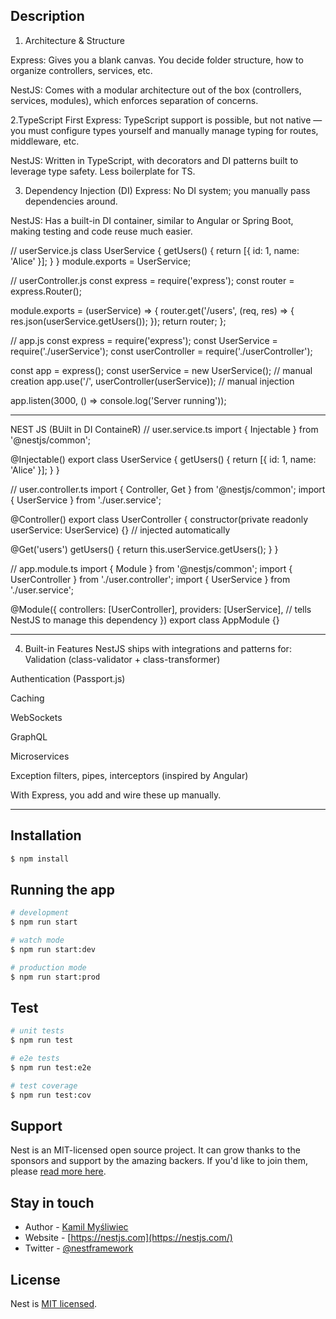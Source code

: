 
## Description
1. Architecture & Structure

Express: Gives you a blank canvas. You decide folder structure, how to organize controllers, services, etc.

NestJS: Comes with a modular architecture out of the box (controllers, services, modules), which enforces separation of concerns.

2.TypeScript First
Express: TypeScript support is possible, but not native — you must configure types yourself and manually manage typing for routes, middleware, etc.


NestJS: Written in TypeScript, with decorators and DI patterns built to leverage type safety. Less boilerplate for TS.

3. Dependency Injection (DI)
Express: No DI system; you manually pass dependencies around.


NestJS: Has a built-in DI container, similar to Angular or Spring Boot, making testing and code reuse much easier.

// userService.js
class UserService {
  getUsers() {
    return [{ id: 1, name: 'Alice' }];
  }
}
module.exports = UserService;

// userController.js
const express = require('express');
const router = express.Router();

module.exports = (userService) => {
  router.get('/users', (req, res) => {
    res.json(userService.getUsers());
  });
  return router;
};

// app.js
const express = require('express');
const UserService = require('./userService');
const userController = require('./userController');

const app = express();
const userService = new UserService(); // manual creation
app.use('/', userController(userService)); // manual injection

app.listen(3000, () => console.log('Server running'));
____

NEST JS (BUilt in DI ContaineR)
// user.service.ts
import { Injectable } from '@nestjs/common';

@Injectable()
export class UserService {
  getUsers() {
    return [{ id: 1, name: 'Alice' }];
  }
}

// user.controller.ts
import { Controller, Get } from '@nestjs/common';
import { UserService } from './user.service';

@Controller()
export class UserController {
  constructor(private readonly userService: UserService) {} // injected automatically

  @Get('users')
  getUsers() {
    return this.userService.getUsers();
  }
}

// app.module.ts
import { Module } from '@nestjs/common';
import { UserController } from './user.controller';
import { UserService } from './user.service';

@Module({
  controllers: [UserController],
  providers: [UserService], // tells NestJS to manage this dependency
})
export class AppModule {}
__________
4. Built-in Features
NestJS ships with integrations and patterns for:
Validation (class-validator + class-transformer)


Authentication (Passport.js)


Caching


WebSockets


GraphQL


Microservices


Exception filters, pipes, interceptors (inspired by Angular)


With Express, you add and wire these up manually.


____________________






## Installation

```bash
$ npm install
```

## Running the app

```bash
# development
$ npm run start

# watch mode
$ npm run start:dev

# production mode
$ npm run start:prod
```

## Test

```bash
# unit tests
$ npm run test

# e2e tests
$ npm run test:e2e

# test coverage
$ npm run test:cov
```

## Support

Nest is an MIT-licensed open source project. It can grow thanks to the sponsors and support by the amazing backers. If you'd like to join them, please [read more here](https://docs.nestjs.com/support).

## Stay in touch

- Author - [Kamil Myśliwiec](https://kamilmysliwiec.com)
- Website - [https://nestjs.com](https://nestjs.com/)
- Twitter - [@nestframework](https://twitter.com/nestframework)

## License

Nest is [MIT licensed](LICENSE).
